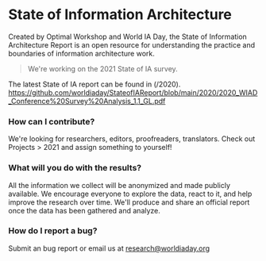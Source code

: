 # State of Information Architecture

Created by Optimal Workshop and World IA Day, the State of Information Architecture Report is an open resource for understanding the practice and boundaries of information architecture work.

> We're working on the 2021 State of IA survey. 

The latest State of IA report can be found in (/2020).
https://github.com/worldiaday/StateofIAReport/blob/main/2020/2020_WIAD_Conference%20Survey%20Analysis_1.1_GL.pdf

### How can I contribute? 
We're looking for researchers, editors, proofreaders, translators. Check out Projects > 2021 and assign something to yourself!

### What will you do with the results?
All the information we collect will be anonymized and made publicly available. We encourage everyone to explore the data, react to it, and help improve the research over time. We'll produce and share an official report once the data has been gathered and analyze.

### How do I report a bug? 
Submit an bug report or email us at research@worldiaday.org
